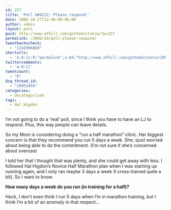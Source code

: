```yaml
---
id: 227
title: 'Poll &#8212; Please respond!'
date: 2006-10-27T12:48:00-06:00
author: admin
layout: post
guid: http://www.afhill.com/gothedistance/?p=227
permalink: /2006/10/poll-please-respond/
tweetbackscheck:
  - "1242996860"
shorturls:
  - 'a:8:{s:9:"permalink";s:64:"http://www.afhill.com/gothedistance/2006/10/poll-please-respond/";s:7:"tinyurl";s:25:"http://tinyurl.com/9sayg8";s:4:"isgd";s:17:"http://is.gd/gs0Z";s:5:"bitly";s:18:"http://bit.ly/QdnE";s:5:"snipr";s:22:"http://snipr.com/acfst";s:5:"snurl";s:22:"http://snurl.com/acfst";s:7:"snipurl";s:24:"http://snipurl.com/acfst";s:4:"trim";s:17:"http://tr.im/a4rh";}'
twittercomments:
  - 'a:0:{}'
tweetcount:
  - "0"
dsq_thread_id:
  - "19952459"
categories:
  - Uncategorized
tags:
  - Hal Higdon
---
```

I&#8217;m not going to do a &#8216;real&#8217; poll, since I think you have to have an LJ to respond. Plus, this way people can leave details.

So my Mom is considering doing a &#8220;run a half marathon&#8221; clinic. Her biggest concern is that they recommend you run 5 days a week. She; sjust worried about being able to do the commitment. (I&#8217;m not sure if she&#8217;s concerned about overuse)

I told her that I thought that was plenty, and she could get away with less. I followed Hal Higdon&#8217;s Novice Half Marathon plan when I was starting up running again, and I only ran maybe 3 days a week (I cross-trained quite a bit). So I want to know:

**How many days a week do you run (in training for a half)?**

Heck, I don&#8217;t even think I run 5 days when I&#8217;m in marathon training, but I think I&#8217;m a bit of an anomaly in that respect&#8230;